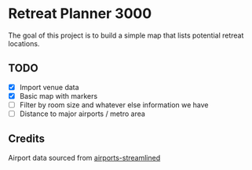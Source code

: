 # Retreat Planner 3000

The goal of this project is to build a simple map that lists potential retreat locations.

## TODO

- [X] Import venue data
- [X] Basic map with markers
- [ ] Filter by room size and whatever else information we have
- [ ] Distance to major airports / metro area

## Credits

Airport data sourced from [airports-streamlined](https://github.com/nerik/airports-streamlined)

